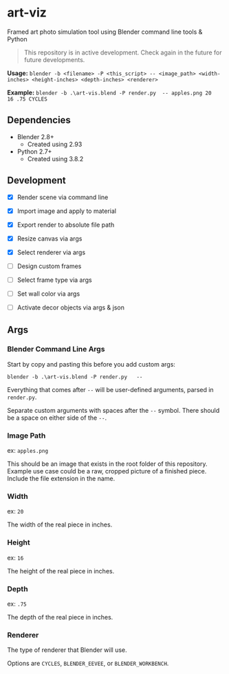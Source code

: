 # art-viz

 Framed art photo simulation tool using Blender command line tools & Python

> This repository is in active development. Check again in the future for future developments.

**Usage:** `blender -b <filename> -P <this_script> -- <image_path> <width-inches> <height-inches> <depth-inches> <renderer>`

**Example:** `blender -b .\art-vis.blend -P render.py  -- apples.png 20 16 .75 CYCLES`

## Dependencies

- Blender 2.8+
  -  Created using 2.93
- Python 2.7+
  - Created using 3.8.2

## Development

- [x]  Render scene via command line

- [x] Import image and apply to material

- [x] Export render to absolute file path

- [x] Resize canvas via args

- [x] Select renderer via args

- [ ] Design custom frames

- [ ] Select frame type via args

- [ ] Set wall color via args

- [ ] Activate decor objects via args & json

## Args

### Blender Command Line Args

Start by copy and pasting this before you add custom args:

`blender -b .\art-vis.blend -P render.py   --`

Everything that comes after `--` will be user-defined arguments, parsed in `render.py`.

Separate custom arguments with spaces after the `--` symbol. There should be a space on either side of the `--`.

### Image Path

ex: `apples.png`

This should be an image that exists in the root folder of this repository. Example use case could be a raw, cropped picture of a finished piece. Include the file extension in the name.

### Width

ex: `20`

The width of the real piece in inches.

### Height

ex: `16`

The height of the real piece in inches.

### Depth

ex: `.75`

The depth of the real piece in inches.

### Renderer

The type of renderer that Blender will use.

Options are `CYCLES`, `BLENDER_EEVEE`, or `BLENDER_WORKBENCH`.
